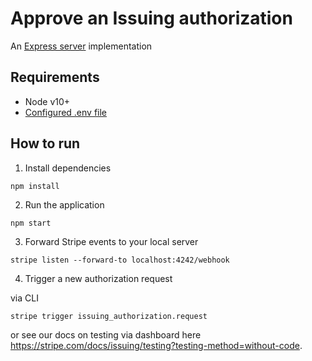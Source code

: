 # Approve an Issuing authorization

An [Express server](http://expressjs.com) implementation

## Requirements

- Node v10+
- [Configured .env file](../README.md)

## How to run

1. Install dependencies

```
npm install
```

2. Run the application

```
npm start
```

3. Forward Stripe events to your local server

```
stripe listen --forward-to localhost:4242/webhook
```

4. Trigger a new authorization request

via CLI

```
stripe trigger issuing_authorization.request
```

or see our docs on testing via dashboard here https://stripe.com/docs/issuing/testing?testing-method=without-code.
